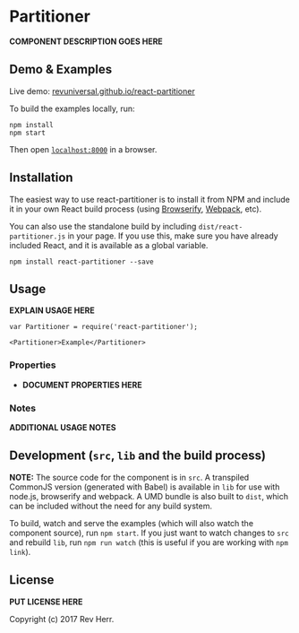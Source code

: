 # Partitioner

__COMPONENT DESCRIPTION GOES HERE__


## Demo & Examples

Live demo: [revuniversal.github.io/react-partitioner](http://revuniversal.github.io/react-partitioner/)

To build the examples locally, run:

```
npm install
npm start
```

Then open [`localhost:8000`](http://localhost:8000) in a browser.


## Installation

The easiest way to use react-partitioner is to install it from NPM and include it in your own React build process (using [Browserify](http://browserify.org), [Webpack](http://webpack.github.io/), etc).

You can also use the standalone build by including `dist/react-partitioner.js` in your page. If you use this, make sure you have already included React, and it is available as a global variable.

```
npm install react-partitioner --save
```


## Usage

__EXPLAIN USAGE HERE__

```
var Partitioner = require('react-partitioner');

<Partitioner>Example</Partitioner>
```

### Properties

* __DOCUMENT PROPERTIES HERE__

### Notes

__ADDITIONAL USAGE NOTES__


## Development (`src`, `lib` and the build process)

**NOTE:** The source code for the component is in `src`. A transpiled CommonJS version (generated with Babel) is available in `lib` for use with node.js, browserify and webpack. A UMD bundle is also built to `dist`, which can be included without the need for any build system.

To build, watch and serve the examples (which will also watch the component source), run `npm start`. If you just want to watch changes to `src` and rebuild `lib`, run `npm run watch` (this is useful if you are working with `npm link`).

## License

__PUT LICENSE HERE__

Copyright (c) 2017 Rev Herr.

